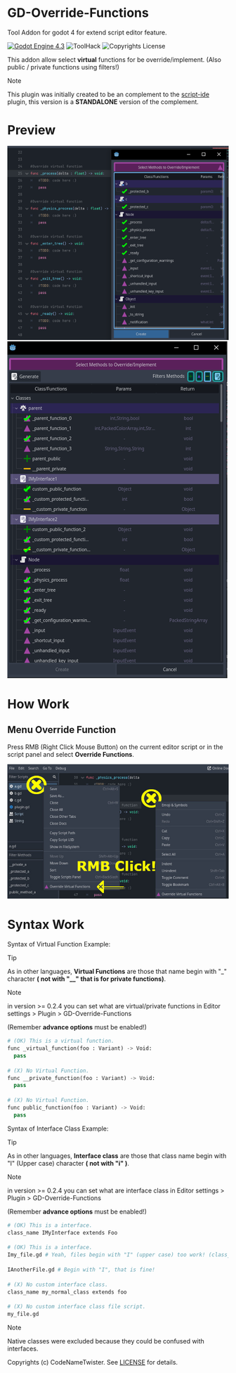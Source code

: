 # GD-Override-Functions
Tool Addon for godot 4 for extend script editor feature.

[![Godot Engine 4.3](https://img.shields.io/badge/Godot_Engine-4.x-blue)](https://godotengine.org/) ![ToolHack](https://img.shields.io/badge/Tool-Addon-green) ![Copyrights License](https://img.shields.io/badge/License-MIT-blue)


This addon allow select **virtual** functions for be override/implement. (Also public / private functions using filters!)

>[!NOTE]
>This plugin was initially created to be an complement to the [script-ide](https://godotengine.org/asset-library/asset/2206) plugin, this version is a **STANDALONE** version of the complement.

# Preview
![image_preview0](images/img0.png)
![image_preview1](images/img3.jpg)

# How Work
## Menu Override Function
Press RMB (Right Click Mouse Button) on the current editor script or in the script panel and select **Override Functions**.


![example](images/img1.jpg)

# Syntax Work

Syntax of Virtual Function Example:
>[!TIP]
>As in other languages, **Virtual Functions** are those that name begin with "_" character **( not with "__" that is for private functions)**.

>[!NOTE]
> in version >= 0.2.4 you can set what are virtual/private functions in Editor settings > Plugin > GD-Override-Functions
>
>(Remember **advance options** must be enabled!)
```python
# (OK) This is a virtual function.
func _virtual_function(foo : Variant) -> Void:
  pass

# (X) No Virtual Function.
func __private_function(foo : Variant) -> Void:
  pass

# (X) No Virtual Function.
func public_function(foo : Variant) -> Void:
  pass
```

Syntax of Interface Class Example:
>[!TIP]
>As in other languages, **Interface class** are those that class name begin with "I" (Upper case) character **( not with "i" )**.

>[!NOTE]
> in version >= 0.2.4 you can set what are interface class in Editor settings > Plugin > GD-Override-Functions
>
>(Remember **advance options** must be enabled!)

```py
# (OK) This is a interface.
class_name IMyInterface extends Foo

# (OK) This is a interface.
Imy_file.gd # Yeah, files begin with "I" (upper case) too work! (class_name is not necessary if you don't want put in the script)

IAnotherFile.gd # Begin with "I", that is fine!

# (X) No custom interface class.
class_name my_normal_class extends foo

# (X) No custom interface class file script.
my_file.gd
```
>[!NOTE]
>Native classes were excluded because they could be confused with interfaces.

Copyrights (c) CodeNameTwister. See [LICENSE](LICENSE) for details.

[godot engine]: https://godotengine.org/

